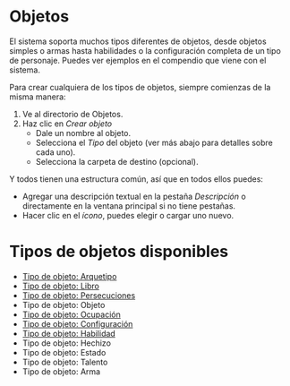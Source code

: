 # Objetos

El sistema soporta muchos tipos diferentes de objetos, desde objetos simples o armas hasta habilidades o la configuración completa de un tipo de personaje. Puedes ver ejemplos en el compendio que viene con el sistema.

Para crear cualquiera de los tipos de objetos, siempre comienzas de la misma manera:

1. Ve al directorio de Objetos.
2. Haz clic en _Crear objeto_
   - Dale un nombre al objeto.
   - Selecciona el _Tipo_ del objeto (ver más abajo para detalles sobre cada uno).
   - Selecciona la carpeta de destino (opcional).

Y todos tienen una estructura común, así que en todos ellos puedes:

- Agregar una descripción textual en la pestaña _Descripción_ o directamente en la ventana principal si no tiene pestañas.
- Hacer clic en el _ícono_, puedes elegir o cargar uno nuevo.

# Tipos de objetos disponibles
- [Tipo de objeto: Arquetipo](objeto_arquetipo.md)
- [Tipo de objeto: Libro](objeto_libro.md)
- [Tipo de objeto: Persecuciones](persecuciones.md)
- Tipo de objeto: Objeto
- [Tipo de objeto: Ocupación](objeto_ocupacion.md)
- [Tipo de objeto: Configuración](objeto_configuracion.md)
- [Tipo de objeto: Habilidad](objeto_habilidad.md)
- Tipo de objeto: Hechizo
- Tipo de objeto: Estado
- Tipo de objeto: Talento
- Tipo de objeto: Arma
